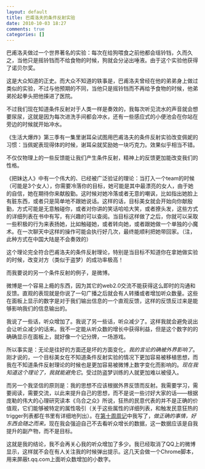 ```yaml
---
layout: default
title: 巴甫洛夫的条件反射实验
date: 2010-10-03 18:27
comments: true
categories: []
---
```

巴甫洛夫做过一个世界著名的实验：每次在给狗喂食之前他都会瑶铃铛，久而久之，当他只是摇铃铛而不给食物的时候，狗就会分泌出唾液。由于这个实验他获得了诺贝尔奖。

这是大众知道的正史。而大众不知道的轶事是，巴甫洛夫曾经在他的弟弟身上做过类似的实验，不过与他预期的不同，当他只是摇铃铛而不再给予食物的时候，他弟弟抡起拳头把他揍进了医院。

不过我们现在知道条件反射对于人类一样是奏效的，我每次听见流水的声音就会想要尿尿，这就是因为每次进洗手间都会冲水，还有一些感应式的小便池会在你站在旁边的时候就开始冲水。



《生活大爆炸》第三季有一集里谢耳朵试图用巴甫洛夫的条件反射实验改变佩妮的习惯：当佩妮表现得体的时候，谢耳朵就奖励她一块巧克力。效果似乎相当不错。

不仅仅物理上的一些反馈能让我们产生条件反射，精神上的反馈更加能改变我们的性格。

《把妹达人》中有一个伟大的、已经被广泛验证的理论：当打入一个team的时候（可能是3个女人），你需要冷落你的目标，她可能是其中最漂亮的女人，由于她的自信，她在期待你来献殷勤。这时候对她冷落或者无意的嘲讽，比如指出她脸上有脏东西，或者只是简单地不跟她说话。这样的话，目标美女就会开始向你献殷勤，方式可能是无意触碰你，或者对你讲的笑话哈哈大笑，或者撩头发，这些方式的详细列表在书中有写，有兴趣的可以查阅。当目标这样做了之后，你就可以采取一些积极的行为来表扬她，比如触碰她，或者转向她，或者跟她做一个单独的小魔术。在一次聊天中这样的操作可能会执行好几次，最终能顺利把她带回家。（注，此种方式在中国大陆是不会奏效的）

这个理论完全符合巴甫洛夫的条件反射理论，特别是当目标不知道你在拿她做实验的时候，改变对方（类似于盗梦）的成功率极高！

而我要说的另一个条件反射的例子，是微博。

微博是一个容易上瘾的东西，因为其它的web2.0交流不能获得这么即时的沟通和反馈。直观的表现就是你说了一句广播之后就会有人转播或者增加听众数量。这些在面板上显示的数字是对于我们输出信息的一个直观反馈，这样的反馈反过来是能够影响我们的信息输出的。

我说了一些话，听众增加了。我说了另一些话，听众减少了。这样我就会避免说出会让听众减少的话来。我不一定能从听众数的增长中获得利益，但是这个数字的的确确显示在面板上，就好像一个记分牌，一场游戏。

所以事实是：无论是往好的方面还是坏的方面变化，<em>我的言论的确被外界影响了</em>。刚才说的，一个目标美女在不知道条件反射实验的情况下更加容易被移植思想，而我在不知道条件反射理论的时候也是更加容易被微博上数字变化而影响的。<em>现在我知道这个理论了，我就能避免它</em>。受过防盗梦训练的人就更加难以被侵入。

而另一个我坚信的原则是：我的思想不应该根据外界反馈而反射。我需要学习，需要阅读，需要交流，以此来提升自己的思想，而不是说一些讨好大家的话——根据庞勒的伟大的心理研究读本《乌合之众》所说，狂热的民意代表的并不是正确的价值观，它们能够被特定的属性吸引（关于这些属性的详细列表，和触发民意狂热的trigger列表都在书里有详细地列出）。在<a href="http://yuguo.us/weblog/week-10/">第十周周记</a>中我写了，<em>做正确的事情，好东西会随之而来。</em>现在我会强迫自己不去看听众增长的数据，这一数据应该是自我提升的副产物，而不是目标。

这就是我的结论，我不会再关心我的听众增加了多少。我已经取消了QQ上的微博显示，这样就不会在有人关注我的时候弹出提示。这几天会做一个Chrome脚本，用来屏蔽t.qq.com上面听众数增加的小数字。
